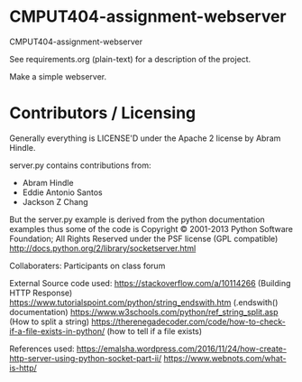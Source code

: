 CMPUT404-assignment-webserver
=============================

CMPUT404-assignment-webserver

See requirements.org (plain-text) for a description of the project.

Make a simple webserver.

Contributors / Licensing
========================

Generally everything is LICENSE'D under the Apache 2 license by Abram Hindle.

server.py contains contributions from:

* Abram Hindle
* Eddie Antonio Santos
* Jackson Z Chang

But the server.py example is derived from the python documentation
examples thus some of the code is Copyright © 2001-2013 Python
Software Foundation; All Rights Reserved under the PSF license (GPL
compatible) http://docs.python.org/2/library/socketserver.html


Collaboraters: 
Participants on class forum

External Source code used:
https://stackoverflow.com/a/10114266 (Building HTTP Response)
https://www.tutorialspoint.com/python/string_endswith.htm (.endswith() documentation)
https://www.w3schools.com/python/ref_string_split.asp (How to split a string)
https://therenegadecoder.com/code/how-to-check-if-a-file-exists-in-python/ (how to tell if a file exists)

References used:
https://emalsha.wordpress.com/2016/11/24/how-create-http-server-using-python-socket-part-ii/
https://www.webnots.com/what-is-http/


